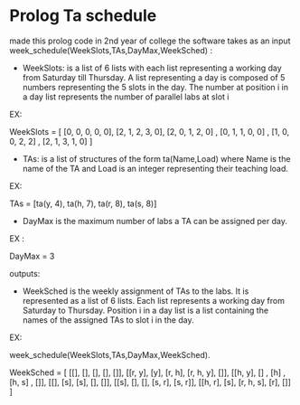 # Prolog Ta schedule
made this prolog code in 2nd year of college 
the software takes as an input week_schedule(WeekSlots,TAs,DayMax,WeekSched) :
* WeekSlots: is a list of 6 lists with each list representing a working day from
Saturday till Thursday. A list representing a day is composed of 5 numbers
representing the 5 slots in the day. The number at position i in a day list represents
the number of parallel labs at slot i

EX:

WeekSlots = [ [0, 0, 0, 0, 0], [2, 1, 2, 3, 0],
[2, 0, 1, 2, 0] , [0, 1, 1, 0, 0] , [1, 0, 0, 2, 2] ,
[2, 1, 3, 1, 0] ]

* TAs: is a list of structures of the form ta(Name,Load) where Name is the name
of the TA and Load is an integer representing their teaching load.

EX:

TAs = [ta(y, 4), ta(h, 7), ta(r, 8), ta(s, 8)]

* DayMax is the maximum number of labs a TA can be assigned per day.

EX : 

DayMax = 3

outputs:
* WeekSched is the weekly assignment of TAs to the labs. It is represented as a
list of 6 lists. Each list represents a working day from Saturday to Thursday.
Position i in a day list is a list containing the names of the assigned TAs to
slot i in the day.

EX:

week_schedule(WeekSlots,TAs,DayMax,WeekSched).

WeekSched = [ [[], [], [], [], []],
[[r, y], [y], [r, h], [r, h, y], []],
[[h, y], [] , [h] , [h, s] , []],
[[], [s], [s], [], []],
[[s], [], [], [s, r], [s, r]],
[[h, r], [s], [r, h, s], [r], []]
]
